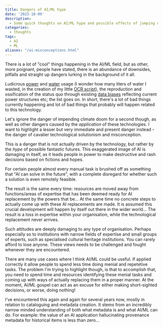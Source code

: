 ```yaml
---
title: Dangers of AI/ML hype
date: '2023-10-09'
description:
  - Some quick thoughts on AI/ML hype and possible effects of jumping on the bandwagon.
categories: 
  - thoughts
tags:
  - AI
  - ML
aliases: "/ai-misconceptions.html"
---
```


There is a lot of "cool" things happening in the AI/ML field, but as other, more poignant, people have stated, there is an abundance of downsides, pitfalls and straight up dangers lurking in the background of it all. 

Ludicrous [power](https://www.bloomberg.com/news/articles/2023-03-09/how-much-energy-do-ai-and-chatgpt-use-no-one-knows-for-sure) and [water](https://arxiv.org/pdf/2304.03271.pdf) usage (I wonder how many liters of water I wasted, in the creation of my little [OCR script](https://torbjorn.no/text-extraction.html)), the reproduction and ossification of the status quo through existing [data biases](https://www.nytimes.com/2021/03/15/technology/artificial-intelligence-google-bias.html) reflecting current power structures etc; the list goes on. 
In short, there's a lot of bad things currently happening and lot of  bad things that probably will happen related to this technology.

Let's ignore the danger of impending climate doom for a second though, as well as other dangers caused by the *application* of these technologies. 
I want to highlight a lesser but very immediate and present danger instead - the danger of cavalier technological solutionism and misconception.

This is a danger that is not actually driven by the technology, but rather by the *hype* of possible fantastic futures. 
This exaggerated image of AI is damaging in itself, as it leads people in power to make destructive and rash decisions based on fictions and hopes. 

For certain people almost every manual task is brushed off as something that "AI can solve in the future", with a complete disregard for whether such a solution is even remotely feasible. 

The result is the same every time: resources are moved away from functions/areas of expertise that has been deemed ready for AI replacement by the powers that be... 
At the same time no concrete steps to actually come up with these AI replacements are made. 
It is assumed this crucial development will happen by itself out there in the wider world... 
The result is a loss in expertise within your organisation, while the technological replacement never arrives. 

Such attitudes are deeply damaging to any type of organisation. 
Perhaps especially so to institutions with narrow fields of expertise and small groups of experts, such as specialised cultural heritage institutions. 
You can rarely afford to lose anyone. 
These views needs to be challenged and fought whenever they are encountered.

There are many use cases where I think AI/ML could be useful. 
If applied correctly it allow people to spend less time doing menial and repetetive tasks. 
The problem I'm trying to highlight though, is that to accomplish that, you need to spend time and resources identifying these menial tasks and coming up with ways of actually replacing them in a proper manner. 
At the moment, AI/ML gospel can act as an excuse for either making short-sighted decisions, or worse, doing nothing!

I've encountered this again and again for several years now, mostly in relation to cataloguing and metadata creation. 
It stems from an incredibly narrow minded understanding of both what metadata is and what AI/ML can do. 
For example: the value of an AI application hallucinating provenance metadata for historical items is less than zero...
